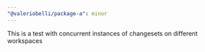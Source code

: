 ```yaml
---
"@valeriobelli/package-a": minor
---
```


This is a test with concurrent instances of changesets on different workspaces
